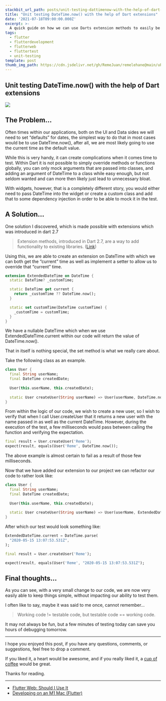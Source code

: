 ```yaml
---
stackbit_url_path: posts/unit-testing-dattimenow-with-the-help-of-dart-extensions
title: "Unit testing DateTime.now() with the help of Dart extensions"
date: '2021-07-18T09:00:00.000Z'
excerpt: >-
  A quick guide on how we can use Darts extension methods to easily be able to test DateTIme.now();
tags:
  - flutter
  - flutterdevelopment
  - flutterweb
  - fluttertest
  - unit-testing
template: post
thumb_img_path: https://cdn.jsdelivr.net/gh/RemeJuan/remelehane@main/uPic/1*vih036gD7fwgfj2jXHgKHA.png
---
```

## Unit testing DateTime.now() with the help of Dart extensions

![](https://cdn.jsdelivr.net/gh/RemeJuan/remelehane@main/uPic/1*vih036gD7fwgfj2jXHgKHA.png)

## The Problem…

Often times within our applications, both on the UI and Data sides we will need to set “defaults” for dates, the simplest way to do that in most cases would be to use DateTime.now(), after all, we are most likely going to use the current time as the default value.

While this is very handy, it can create complications when it comes time to test. Within Dart it is not possible to simply override methods or functions globally, you can only mock arguments that are passed into classes, and adding an argument of DateTime to a class while easy enough, but not seldom wanted and can more then likely just lead to unnecessary bloat.

With widgets, however, that is a completely different story, you would either need to pass DateTime into the widget or create a custom class and add that to some dependency injection in order to be able to mock it in the test.

## A Solution…

One solution I discovered, which is made possible with extensions which was introduced in dart 2.7

>  Extension methods, introduced in Dart 2.7, are a way to add functionality to existing libraries. ([Link](https://dart.dev/guides/language/extension-methods))

Using this, we are able to create an extension on DateTime with which we can both get the “current” time as well as implement a setter to allow us to override that “current” time.

```dart
extension ExtendedDateTime on DateTime {
  static DateTime? _customTime;

  static DateTime get current {
    return _customTime ?? DateTime.now();
  }

  static set customTime(DateTime customTime) {
    _customTime = customTime;
  }
}
```

We have a nullable DateTime which when we use ExtendedDateTime.current within our code will return the value of DateTime.now().

That in itself is nothing special, the set method is what we really care about.

Take the following class as an example.

```dart
class User {
  final String userName;
  final DateTime createdDate;
  
  User(this.userName, this.createdDate);
  
  static User createUser(String userName) => User(userName, DateTime.now());
}
```

From within the logic of our code, we wish to create a new user, so I wish to verify that when I call User.createUser that it returns a new user with the name passed in as well as the current DateTime. However, during the execution of the test, a few milliseconds would pass between calling the function and verifying the expectation.

```dart
final result = User.createUser('Reme');
expect(result, equals(User('Reme', DateTime.now());
```

The above example is almost certain to fail as a result of those few milliseconds.

Now that we have added our extension to our project we can refactor our code to rather look like:

```dart
class User {
  final String userName;
  final DateTime createdDate;
  
  User(this.userName, this.createdDate);
  
  static User createUser(String userName) => User(userName, ExtendedDateTime.current);
}
```

After which our test would look something like:

```dart
ExtendedDateTime.current = DateTime.parse(
  "2020-05-15 13:07:53.531Z",
);

final result = User.createUser('Reme');

expect(result, equals(User('Reme', "2020-05-15 13:07:53.531Z");
```

## Final thoughts…

As you can see, with a very small change to our code, we are now very easily able to keep things simple, without impacting our ability to test them.

I often like to say, maybe it was said to me once, cannot remember…

> Working code != testable code, but testable code == working code.

It may not always be fun, but a few minutes of testing today can save you hours of debugging tomorrow.

***

I hope you enjoyed this post, if you have any questions, comments, or suggestions, feel free to drop a comment.

If you liked it, a heart would be awesome, and if you really liked it, a [cup of coffee](https://www.buymeacoffee.com/remelehane) would be great.

Thanks for reading.

___

* [Flutter Web: Should I Use It](https://blog.remelehane.dev/series/flutter-web)
* [Developing on an M1 Mac (Flutter)](https://blog.remelehane.dev/developing-on-an-m1-mac-flutter-563c8dcc28f)

